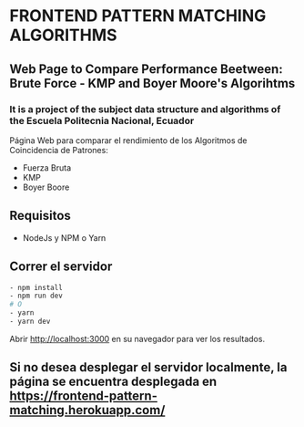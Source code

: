 # FRONTEND PATTERN MATCHING ALGORITHMS

## Web Page to Compare Performance Beetween: Brute Force - KMP and Boyer Moore's Algorihtms
### It is a project of the subject data structure and algorithms of the Escuela Politecnia Nacional, Ecuador

Página Web para comparar el rendimiento de los Algoritmos de Coincidencia de Patrones:
- Fuerza Bruta
- KMP
- Boyer Boore

## Requisitos
 - NodeJs y NPM o Yarn

## Correr el servidor

```bash
- npm install
- npm run dev
# O
- yarn
- yarn dev
```

Abrir [http://localhost:3000](http://localhost:3000) en su navegador para ver los resultados.

## Si no desea desplegar el servidor localmente, la página se encuentra desplegada en https://frontend-pattern-matching.herokuapp.com/
